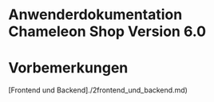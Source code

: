 Anwenderdokumentation Chameleon Shop Version 6.0
=======


# Vorbemerkungen

[Frontend und Backend]./2frontend_und_backend.md)

